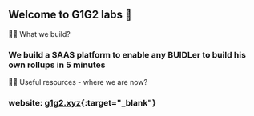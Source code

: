 ## Welcome to G1G2 labs 👋

🙋‍♀️ What we build?
### We build a SAAS platform to enable any BUIDLer to build his own rollups in 5 minutes

👩‍💻 Useful resources - where we are now?
### website: [g1g2.xyz](https://g1g2.xyz){:target="_blank"}



<!--

**Here are some ideas to get you started:**

🙋‍♀️ A short introduction - what is your organization all about?
🌈 Contribution guidelines - how can the community get involved?
👩‍💻 Useful resources - where can the community find your docs? Is there anything else the community should know?
🍿 Fun facts - what does your team eat for breakfast?
🧙 Remember, you can do mighty things with the power of [Markdown](https://docs.github.com/github/writing-on-github/getting-started-with-writing-and-formatting-on-github/basic-writing-and-formatting-syntax)
-->
